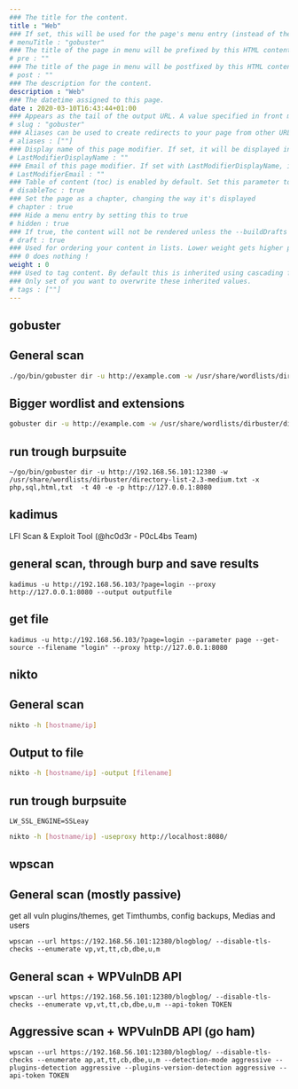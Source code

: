 ```yaml
---
### The title for the content.
title : "Web"
### If set, this will be used for the page's menu entry (instead of the `title` attribute)
# menuTitle : "gobuster"
### The title of the page in menu will be prefixed by this HTML content
# pre : ""
### The title of the page in menu will be postfixed by this HTML content
# post : ""
### The description for the content.
description : "Web"
### The datetime assigned to this page.
date : 2020-03-10T16:43:44+01:00
### Appears as the tail of the output URL. A value specified in front matter will override the segment of the URL based on the filename.
# slug : "gobuster"
### Aliases can be used to create redirects to your page from other URLs.
# aliases : [""]
### Display name of this page modifier. If set, it will be displayed in the footer.
# LastModifierDisplayName : ""
### Email of this page modifier. If set with LastModifierDisplayName, it will be displayed in the footer
# LastModifierEmail : ""
### Table of content (toc) is enabled by default. Set this parameter to true to disable it.
# disableToc : true
### Set the page as a chapter, changing the way it's displayed
# chapter : true
### Hide a menu entry by setting this to true
# hidden : true
### If true, the content will not be rendered unless the --buildDrafts flag is passed to the hugo command.
# draft : true
### Used for ordering your content in lists. Lower weight gets higher precedence. So content with lower weight will come first.
### 0 does nothing !
weight : 0
### Used to tag content. By default this is inherited using cascading from _index.md files
### Only set of you want to overwrite these inherited values.
# tags : [""]
---
```


## gobuster

## General scan

```bash
./go/bin/gobuster dir -u http://example.com -w /usr/share/wordlists/dirb/common.txt -t 40 -e
```

## Bigger wordlist and extensions

```bash
gobuster dir -u http://example.com -w /usr/share/wordlists/dirbuster/directory-list-2.3-medium.txt -x php,txt,html,sql -t 40 -e
```

## run trough burpsuite

```
~/go/bin/gobuster dir -u http://192.168.56.101:12380 -w /usr/share/wordlists/dirbuster/directory-list-2.3-medium.txt -x php,sql,html,txt  -t 40 -e -p http://127.0.0.1:8080
```

## kadimus

LFI Scan & Exploit Tool (@hc0d3r - P0cL4bs Team)

## general scan, through burp and save results

```
kadimus -u http://192.168.56.103/?page=login --proxy http://127.0.0.1:8080 --output outputfile
```

## get file

```
kadimus -u http://192.168.56.103/?page=login --parameter page --get-source --filename "login" --proxy http://127.0.0.1:8080
``` 


## nikto

## General scan

```bash
nikto -h [hostname/ip]
```

## Output to file

```bash
nikto -h [hostname/ip] -output [filename]
```


## run trough burpsuite

`LW_SSL_ENGINE=SSLeay`

```bash
nikto -h [hostname/ip] -useproxy http://localhost:8080/
```


## wpscan

## General scan (mostly passive)

get all vuln plugins/themes, get Timthumbs, config backups, Medias and users

`wpscan --url https://192.168.56.101:12380/blogblog/ --disable-tls-checks --enumerate vp,vt,tt,cb,dbe,u,m`

## General scan + WPVulnDB API

`wpscan --url https://192.168.56.101:12380/blogblog/ --disable-tls-checks --enumerate vp,vt,tt,cb,dbe,u,m --api-token TOKEN `

## Aggressive scan + WPVulnDB API (go ham)

`wpscan --url https://192.168.56.101:12380/blogblog/ --disable-tls-checks --enumerate ap,at,tt,cb,dbe,u,m --detection-mode aggressive --plugins-detection aggressive --plugins-version-detection aggressive --api-token TOKEN`
